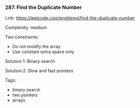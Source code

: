 ### 287. Find the Duplicate Number

Link: https://leetcode.com/problems/find-the-duplicate-number

Complexity: medium

Two constraints:
- Do not modify the array
- Use constant extra space only

Solution 1:
Binary search

Solution 2: 
Slow and fast pointers

Tags:
- binary search
- two pointers
- arrays